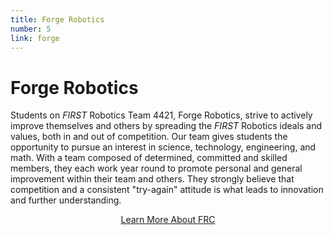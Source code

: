 ```yaml
---
title: Forge Robotics
number: 5
link: forge
---
```

<div class="col-12">
    <h1>Forge Robotics</h1>
	<p>Students on <i>FIRST</i> Robotics Team 4421, Forge Robotics, strive to actively improve themselves and others by spreading the <i>FIRST</i> Robotics ideals and values, both in and out of competition. Our team gives students the opportunity to pursue an interest in science, technology, engineering, and math. With a team composed of determined, committed and skilled members, they each work year round to promote personal and general improvement within their team and others. They strongly believe that competition and a consistent "try-again" attitude is what leads to innovation and further understanding.</p>
</div>
<!-- <div class="col-md-4" style="justify-content: center; display: flex; align-items: center;">
    <img class="img-fluid" src="/resources/img/ata.png" />
</div> -->
<div style="text-align: center" class="col-12">
    <a class="forgeButton" href="https://www.firstinspires.org/robotics/frc">Learn More About FRC</a>
</div>
